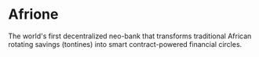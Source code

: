 # Afrione
The world's first decentralized neo-bank that transforms traditional African rotating savings (tontines) into smart contract-powered financial circles.
